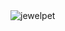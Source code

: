 <img src="https://i.pinimg.com/564x/e6/bd/38/e6bd385a9510015df65a7488a9d029ea.jpg" alt="jewelpet">

